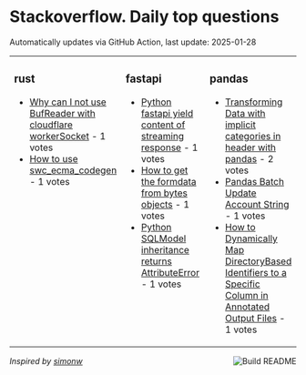 # Stackoverflow. Daily top questions 

Automatically updates via GitHub Action, last update: <!-- date starts -->2025-01-28<!-- date ends -->


<table><tr><td valign="top" width="33%">

### rust
<!-- rust starts -->
* [Why can I not use BufReader with cloudflare workerSocket](https://stackoverflow.com/questions/79394339/why-can-i-not-use-bufreader-with-cloudflare-workersocket) - 1 votes
* [How to use swc_ecma_codegen](https://stackoverflow.com/questions/79392332/how-to-use-swc-ecma-codegen) - 1 votes
<!-- rust ends -->
</td><td valign="top" width="34%">


### fastapi
<!-- fastapi starts -->
* [Python fastapi yield content of streaming response](https://stackoverflow.com/questions/79390309/python-fastapi-yield-content-of-streaming-response) - 1 votes
* [How to get the formdata from bytes objects](https://stackoverflow.com/questions/79394583/how-to-get-the-form-data-from-bytes-objects) - 1 votes
* [Python SQLModel inheritance returns AttributeError](https://stackoverflow.com/questions/79391332/python-sqlmodel-inheritance-returns-attributeerror) - 1 votes
<!-- fastapi ends -->
</td><td valign="top" width="34%">


### pandas
<!-- pandas starts -->
* [Transforming Data with implicit categories in header with pandas](https://stackoverflow.com/questions/79393122/transforming-data-with-implicit-categories-in-header-with-pandas) - 2 votes
* [Pandas Batch Update Account String](https://stackoverflow.com/questions/79392038/pandas-batch-update-account-string) - 1 votes
* [How to Dynamically Map DirectoryBased Identifiers to a Specific Column in Annotated Output Files](https://stackoverflow.com/questions/79392369/how-to-dynamically-map-directory-based-identifiers-to-a-specific-column-in-annot) - 1 votes
<!-- pandas ends -->
</td></tr></table>

<a href="https://github.com/hp0404/hp0404/actions"><img src="https://github.com/hp0404/hp0404/workflows/Build%20README/badge.svg" align="right" alt="Build README"></a> <p>*Inspired by  [simonw](https://github.com/simonw/simonw)*</p>
